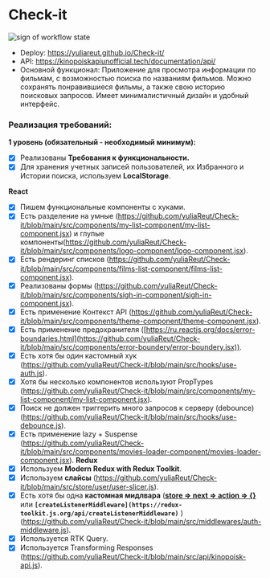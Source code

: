 # Check-it

<img src="https://github.com/yuliaReut/Check-it/actions/workflows/check.yml/badge.svg" alt="sign of workflow state">

- Deploy: https://yuliareut.github.io/Check-it/
- API: https://kinopoiskapiunofficial.tech/documentation/api/
- Основной функционал:
  Приложение для просмотра информации по фильмам, с возможностью поиска по названиям фильмов. Можно сохранять понравившиеся фильмы, а также свою историю поисковых запросов. Имеет минималистичный дизайн и удобный интерфейс.

### Реализация требований:

**1 уровень (обязательный - необходимый минимум):**

- [x] Реализованы **Требования к функциональности.**
- [x] Для хранения учетных записей пользователей, их Избранного и Истории поиска, используем **LocalStorage**.

**React**

- [x] Пишем функциональные компоненты c хуками.
- [x] Есть разделение на умные (https://github.com/yuliaReut/Check-it/blob/main/src/components/my-list-component/my-list-component.jsx) и глупые компоненты(https://github.com/yuliaReut/Check-it/blob/main/src/components/logo-component/logo-component.jsx).
- [x] Есть рендеринг списков (https://github.com/yuliaReut/Check-it/blob/main/src/components/films-list-component/films-list-component.jsx).
- [x] Реализованы формы (https://github.com/yuliaReut/Check-it/blob/main/src/components/sigh-in-component/sigh-in-component.jsx).
- [x] Есть применение Контекст API (https://github.com/yuliaReut/Check-it/blob/main/src/components/theme-component/theme-component.jsx).
- [x] Есть применение предохранителя ([https://ru.reactjs.org/docs/error-boundaries.html](https://github.com/yuliaReut/Check-it/blob/main/src/components/error-boundery/error-boundery.jsx)).
- [x] Есть хотя бы один кастомный хук (https://github.com/yuliaReut/Check-it/blob/main/src/hooks/use-auth.js).
- [x] Хотя бы несколько компонентов используют PropTypes (https://github.com/yuliaReut/Check-it/blob/main/src/components/my-list-component/my-list-component.jsx).
- [x] Поиск не должен триггерить много запросов к серверу (debounce) (https://github.com/yuliaReut/Check-it/blob/main/src/hooks/use-debounce.js).
- [x] Есть применение lazy + Suspense (https://github.com/yuliaReut/Check-it/blob/main/src/components/movies-loader-component/movies-loader-component.jsx).
      **Redux**
- [x] Используем **Modern Redux with Redux Toolkit**.
- [x] Используем **слайсы** (https://github.com/yuliaReut/Check-it/blob/main/src/store/user/user-slicer.js).
- [x] Есть хотя бы одна **кастомная мидлвара** (**[store ⇒ next ⇒ action ⇒ {}](https://redux.js.org/understanding/history-and-design/middleware)** или **`[createListenerMiddleware](https://redux-toolkit.js.org/api/createListenerMiddleware)`** ) (https://github.com/yuliaReut/Check-it/blob/main/src/middlewares/auth-middleware.js).
- [x] Используется RTK Query.
- [x] Используется Transforming Responses (https://github.com/yuliaReut/Check-it/blob/main/src/api/kinopoisk-api.js).

